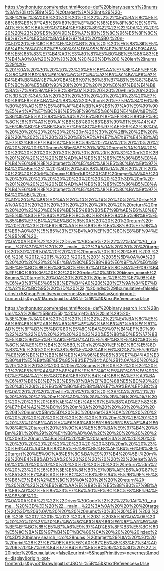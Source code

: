 <!--
    File: binary_search.md
    Created Time: 2024-01-05
    Author: krahets (krahets@163.com)
--->

<!-- [file]{binary_search}-[class]{}-[func]{binary_search} -->
https://pythontutor.com/render.html#code=def%20binary_search%28nums%3A%20list%5Bint%5D,%20target%3A%20int%29%20-%3E%20int%3A%0A%20%20%20%20%22%22%22%E4%BA%8C%E5%88%86%E6%9F%A5%E6%89%BE%EF%BC%88%E5%8F%8C%E9%97%AD%E5%8C%BA%E9%97%B4%EF%BC%89%22%22%22%0A%20%20%20%20%23%20%E5%88%9D%E5%A7%8B%E5%8C%96%E5%8F%8C%E9%97%AD%E5%8C%BA%E9%97%B4%20%5B0,%20n-1%5D%20%EF%BC%8C%E5%8D%B3%20i,%20j%20%E5%88%86%E5%88%AB%E6%8C%87%E5%90%91%E6%95%B0%E7%BB%84%E9%A6%96%E5%85%83%E7%B4%A0%E3%80%81%E5%B0%BE%E5%85%83%E7%B4%A0%0A%20%20%20%20i,%20j%20%3D%200,%20len%28nums%29%20-%201%0A%20%20%20%20%23%20%E5%BE%AA%E7%8E%AF%EF%BC%8C%E5%BD%93%E6%90%9C%E7%B4%A2%E5%8C%BA%E9%97%B4%E4%B8%BA%E7%A9%BA%E6%97%B6%E8%B7%B3%E5%87%BA%EF%BC%88%E5%BD%93%20i%20%3E%20j%20%E6%97%B6%E4%B8%BA%E7%A9%BA%EF%BC%89%0A%20%20%20%20while%20i%20%3C%3D%20j%3A%0A%20%20%20%20%20%20%20%20%23%20%E7%90%86%E8%AE%BA%E4%B8%8A%20Python%20%E7%9A%84%E6%95%B0%E5%AD%97%E5%8F%AF%E4%BB%A5%E6%97%A0%E9%99%90%E5%A4%A7%EF%BC%88%E5%8F%96%E5%86%B3%E4%BA%8E%E5%86%85%E5%AD%98%E5%A4%A7%E5%B0%8F%EF%BC%89%EF%BC%8C%E6%97%A0%E9%A1%BB%E8%80%83%E8%99%91%E5%A4%A7%E6%95%B0%E8%B6%8A%E7%95%8C%E9%97%AE%E9%A2%98%0A%20%20%20%20%20%20%20%20m%20%3D%20%28i%20%2B%20j%29%20//%202%20%20%23%20%E8%AE%A1%E7%AE%97%E4%B8%AD%E7%82%B9%E7%B4%A2%E5%BC%95%20m%0A%20%20%20%20%20%20%20%20if%20nums%5Bm%5D%20%3C%20target%3A%0A%20%20%20%20%20%20%20%20%20%20%20%20i%20%3D%20m%20%2B%201%20%20%23%20%E6%AD%A4%E6%83%85%E5%86%B5%E8%AF%B4%E6%98%8E%20target%20%E5%9C%A8%E5%8C%BA%E9%97%B4%20%5Bm%2B1,%20j%5D%20%E4%B8%AD%0A%20%20%20%20%20%20%20%20elif%20nums%5Bm%5D%20%3E%20target%3A%0A%20%20%20%20%20%20%20%20%20%20%20%20j%20%3D%20m%20-%201%20%20%23%20%E6%AD%A4%E6%83%85%E5%86%B5%E8%AF%B4%E6%98%8E%20target%20%E5%9C%A8%E5%8C%BA%E9%97%B4%20%5Bi,%20m-1%5D%20%E4%B8%AD%0A%20%20%20%20%20%20%20%20else%3A%0A%20%20%20%20%20%20%20%20%20%20%20%20return%20m%20%20%23%20%E6%89%BE%E5%88%B0%E7%9B%AE%E6%A0%87%E5%85%83%E7%B4%A0%EF%BC%8C%E8%BF%94%E5%9B%9E%E5%85%B6%E7%B4%A2%E5%BC%95%0A%20%20%20%20return%20-1%20%20%23%20%E6%9C%AA%E6%89%BE%E5%88%B0%E7%9B%AE%E6%A0%87%E5%85%83%E7%B4%A0%EF%BC%8C%E8%BF%94%E5%9B%9E%20-1%0A%0A%0A%22%22%22Driver%20Code%22%22%22%0Aif%20__name__%20%3D%3D%20%22__main__%22%3A%0A%20%20%20%20target%20%3D%206%0A%20%20%20%20nums%20%3D%20%5B1,%203,%206,%208,%2012,%2015,%2023,%2026,%2031,%2035%5D%0A%0A%20%20%20%20%23%20%E4%BA%8C%E5%88%86%E6%9F%A5%E6%89%BE%EF%BC%88%E5%8F%8C%E9%97%AD%E5%8C%BA%E9%97%B4%EF%BC%89%0A%20%20%20%20index%20%3D%20binary_search%28nums,%20target%29%0A%20%20%20%20print%28%22%E7%9B%AE%E6%A0%87%E5%85%83%E7%B4%A0%206%20%E7%9A%84%E7%B4%A2%E5%BC%95%20%3D%20%22,%20index%29&cumulative=false&curInstr=5&heapPrimitives=nevernest&mode=display&origin=opt-frontend.js&py=311&rawInputLstJSON=%5B%5D&textReferences=false

<!-- [file]{binary_search}-[class]{}-[func]{binary_search_lcro} -->
https://pythontutor.com/render.html#code=def%20binary_search_lcro%28nums%3A%20list%5Bint%5D,%20target%3A%20int%29%20-%3E%20int%3A%0A%20%20%20%20%22%22%22%E4%BA%8C%E5%88%86%E6%9F%A5%E6%89%BE%EF%BC%88%E5%B7%A6%E9%97%AD%E5%8F%B3%E5%BC%80%E5%8C%BA%E9%97%B4%EF%BC%89%22%22%22%0A%20%20%20%20%23%20%E5%88%9D%E5%A7%8B%E5%8C%96%E5%B7%A6%E9%97%AD%E5%8F%B3%E5%BC%80%E5%8C%BA%E9%97%B4%20%5B0,%20n%29%20%EF%BC%8C%E5%8D%B3%20i,%20j%20%E5%88%86%E5%88%AB%E6%8C%87%E5%90%91%E6%95%B0%E7%BB%84%E9%A6%96%E5%85%83%E7%B4%A0%E3%80%81%E5%B0%BE%E5%85%83%E7%B4%A0%2B1%0A%20%20%20%20i,%20j%20%3D%200,%20len%28nums%29%0A%20%20%20%20%23%20%E5%BE%AA%E7%8E%AF%EF%BC%8C%E5%BD%93%E6%90%9C%E7%B4%A2%E5%8C%BA%E9%97%B4%E4%B8%BA%E7%A9%BA%E6%97%B6%E8%B7%B3%E5%87%BA%EF%BC%88%E5%BD%93%20i%20%3D%20j%20%E6%97%B6%E4%B8%BA%E7%A9%BA%EF%BC%89%0A%20%20%20%20while%20i%20%3C%20j%3A%0A%20%20%20%20%20%20%20%20m%20%3D%20%28i%20%2B%20j%29%20//%202%20%20%23%20%E8%AE%A1%E7%AE%97%E4%B8%AD%E7%82%B9%E7%B4%A2%E5%BC%95%20m%0A%20%20%20%20%20%20%20%20if%20nums%5Bm%5D%20%3C%20target%3A%0A%20%20%20%20%20%20%20%20%20%20%20%20i%20%3D%20m%20%2B%201%20%20%23%20%E6%AD%A4%E6%83%85%E5%86%B5%E8%AF%B4%E6%98%8E%20target%20%E5%9C%A8%E5%8C%BA%E9%97%B4%20%5Bm%2B1,%20j%29%20%E4%B8%AD%0A%20%20%20%20%20%20%20%20elif%20nums%5Bm%5D%20%3E%20target%3A%0A%20%20%20%20%20%20%20%20%20%20%20%20j%20%3D%20m%20%20%23%20%E6%AD%A4%E6%83%85%E5%86%B5%E8%AF%B4%E6%98%8E%20target%20%E5%9C%A8%E5%8C%BA%E9%97%B4%20%5Bi,%20m%29%20%E4%B8%AD%0A%20%20%20%20%20%20%20%20else%3A%0A%20%20%20%20%20%20%20%20%20%20%20%20return%20m%20%20%23%20%E6%89%BE%E5%88%B0%E7%9B%AE%E6%A0%87%E5%85%83%E7%B4%A0%EF%BC%8C%E8%BF%94%E5%9B%9E%E5%85%B6%E7%B4%A2%E5%BC%95%0A%20%20%20%20return%20-1%20%20%23%20%E6%9C%AA%E6%89%BE%E5%88%B0%E7%9B%AE%E6%A0%87%E5%85%83%E7%B4%A0%EF%BC%8C%E8%BF%94%E5%9B%9E%20-1%0A%0A%0A%22%22%22Driver%20Code%22%22%22%0Aif%20__name__%20%3D%3D%20%22__main__%22%3A%0A%20%20%20%20target%20%3D%206%0A%20%20%20%20nums%20%3D%20%5B1,%203,%206,%208,%2012,%2015,%2023,%2026,%2031,%2035%5D%0A%0A%20%20%20%20%23%20%E4%BA%8C%E5%88%86%E6%9F%A5%E6%89%BE%EF%BC%88%E5%B7%A6%E9%97%AD%E5%8F%B3%E5%BC%80%E5%8C%BA%E9%97%B4%EF%BC%89%0A%20%20%20%20index%20%3D%20binary_search_lcro%28nums,%20target%29%0A%20%20%20%20print%28%22%E7%9B%AE%E6%A0%87%E5%85%83%E7%B4%A0%206%20%E7%9A%84%E7%B4%A2%E5%BC%95%20%3D%20%22,%20index%29&cumulative=false&curInstr=5&heapPrimitives=nevernest&mode=display&origin=opt-frontend.js&py=311&rawInputLstJSON=%5B%5D&textReferences=false
